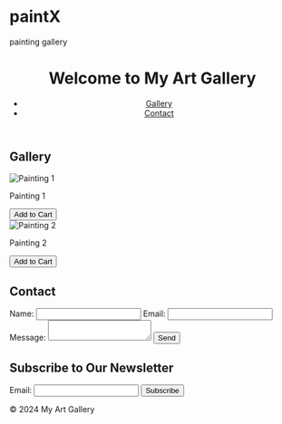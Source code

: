 # paintX
painting gallery 
<!DOCTYPE html>
<html lang="en">
<head>
<link rel="stylesheet" href="https://cdn.snipcart.com/themes/v3.0.31/default/snipcart.css" />
<script async src="https://cdn.snipcart.com/themes/v3.0.31/default/snipcart.js"></script>
<div hidden id="snipcart" data-api-key="YOUR_PUBLIC_API_KEY"></div>
    <meta charset="UTF-8">
    <meta name="viewport" content="width=device-width, initial-scale=1.0">
    <title>My Art Gallery</title>
    <link rel="stylesheet" href="styles.css">
</head>
<body>
    <header>
        <h1>Welcome to My Art Gallery</h1>
        <nav>
            <ul>
                <li><a href="#gallery">Gallery</a></li>
                <li><a href="#contact">Contact</a></li>
            </ul>
        </nav>
    </header>
    <section id="gallery">
        <h2>Gallery</h2>
        <div class="gallery-container">
           <div class="gallery-item">
    <img src="C:\Users\jagan\Pictures\1234.jpg"alt="Painting 1">
    <p>Painting 1</p>
    <button class="snipcart-add-item"
        data-item-id="painting1"
        data-item-price="100.00"
        data-item-url="/"
        data-item-description="A beautiful painting."
        data-item-image="C:\Users\jagan\Pictures\1234.jpg"
        data-item-name="Painting 1">
        Add to Cart
    </button>
</div>
<div class="gallery-item">
    <img src="C:\Users\jagan\Pictures\landscape.jpg" alt="Painting 2">
    <p>Painting 2</p>
    <button class="snipcart-add-item"
        data-item-id="painting2"
        data-item-price="150.00"
        data-item-url="/"
        data-item-description="Another beautiful painting."
        data-item-image="C:\Users\jagan\Pictures\landscape.jpg"
        data-item-name="Painting 2">
        Add to Cart
    </button>
</div>
 
<!-- Add more paintings as needed -->
</section>
    <section id="contact">
        <h2>Contact</h2>
        <form action="submit_form.php" method="post">
            <label for="name">Name:</label>
            <input type="text" id="name" name="name" required>
            <label for="email">Email:</label>
            <input type="email" id="email" name="email" required>
            <label for="message">Message:</label>
            <textarea id="message" name="message" required></textarea>
            <button type="submit">Send</button>
        </form>
    </section>
<section id="newsletter">
    <h2>Subscribe to Our Newsletter</h2>
    <form action="subscribe.php" method="post">
        <label for="email">Email:</label>
        <input type="email" id="email" name="email" required>
        <button type="submit">Subscribe</button>
    </form>
</section>
<footer>
        <p>© 2024 My Art Gallery</p>
    </footer>
</body>
</html>
